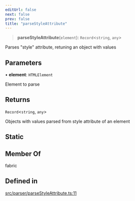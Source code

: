 ```yaml
---
editUrl: false
next: false
prev: false
title: "parseStyleAttribute"
---
```


> **parseStyleAttribute**(`element`): `Record`\<`string`, `any`\>

Parses "style" attribute, retuning an object with values

## Parameters

• **element**: `HTMLElement`

Element to parse

## Returns

`Record`\<`string`, `any`\>

Objects with values parsed from style attribute of an element

## Static

## Member Of

fabric

## Defined in

[src/parser/parseStyleAttribute.ts:11](https://github.com/fabricjs/fabric.js/blob/5c1240d8b4662e45868dd33f385f941de21c8e9c/src/parser/parseStyleAttribute.ts#L11)
